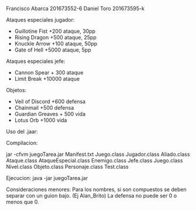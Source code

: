 Francisco Abarca 201673552-6 
Daniel Toro 201673595-k

Ataques especiales jugador:
- Guillotine Fist +200 ataque, 30pp
- Rising Dragon +500 ataque, 25pp
- Knuckle Arrow +100 ataque, 50pp
- Gate of Hell +5000 ataque, 5pp

Ataques especiales jefe:
- Cannon Spear + 300 ataque
- Limit Break +10000 ataque

Objetos:
- Veil of Discord +600 defensa
- Chainmail +500 defensa
- Guardian Greaves + 500 vida
- Lotus Orb +1000 vida

Uso del .jaar:

Compilacion:

jar -cfvm juegoTarea.jar Manifest.txt Juego.class Jugador.class Aliado.class Ataque.class AtaqueEspecial.class Enemigo.class Jefe.class Juego.class Nivel.class Objeto.class Personaje.class  Test.class

Ejecucion:
java -jar juegoTarea.jar

Consideraciones menores:
Para los nombres, si son compuestos se deben separar con un guion bajo. (Ej Alan_Brito)
La defensa no puede ser 0 o menos que 0.
